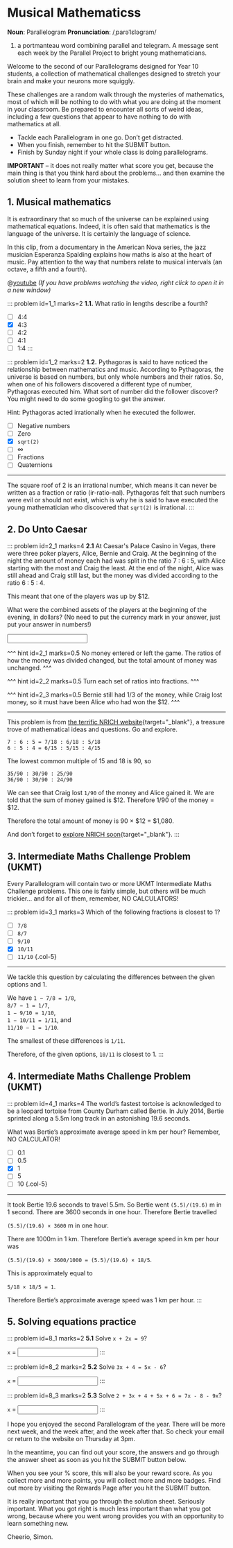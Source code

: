 # Musical Mathematicss

<div class="dictionary">

__Noun__: Parallelogram
__Pronunciation__: /ˌparəˈlɛləɡram/

1. a portmanteau word combining parallel and telegram. A message sent each
week by the Parallel Project to bright young mathematicians.

</div>

Welcome to the second of our Parallelograms designed for Year 10 students, a collection of mathematical challenges designed to stretch your brain and make your neurons more squiggly.  

These challenges are a random walk through the mysteries of mathematics, most of which will be nothing to do with what you are doing at the moment in your classroom. Be prepared to encounter all sorts of weird ideas, including a few questions that appear to have nothing to do with mathematics at all.

* Tackle each Parallelogram in one go. Don’t get distracted.
* When you finish, remember to hit the SUBMIT button.
*	Finish by Sunday night if your whole class is doing parallelograms.

__IMPORTANT__ – it does not really matter what score you get, because the main thing is that you think hard about the problems... and then examine the solution sheet to learn from your mistakes.


## 1. Musical mathematics

It is extraordinary that so much of the universe can be explained using mathematical equations. Indeed, it is often said that mathematics is the language of the universe. It is certainly the language of science.  

In this clip, from a documentary in the American Nova series, the jazz musician Esperanza Spalding explains how maths is also at the heart of music. Pay attention to the way that numbers relate to musical intervals (an octave, a fifth and a fourth).  

@[youtube](hkSs29ILAeE?start=827&end=1012&rel=0) _(If you have problems watching the video, right click to open it in a new window)_

::: problem id=1_1 marks=2
__1.1.__ What ratio in lengths describe a fourth?

* [ ] 4:4
* [x] 4:3
* [ ] 4:2
* [ ] 4:1
* [ ] 1:4
:::

::: problem id=1_2 marks=2
__1.2.__ Pythagoras is said to have noticed the relationship between mathematics and music. According to Pythagoras, the universe is based on numbers, but only whole numbers and their ratios. So, when one of his followers discovered a different type of number, Pythagoras executed him. What sort of number did the follower discover? You might need to do some googling to get the answer.

Hint: Pythagoras acted irrationally when he executed the follower.


* [ ] Negative numbers
* [ ] Zero
* [x] `sqrt(2)`
* [ ] ∞
* [ ] Fractions
* [ ] Quaternions

---

The square roof of 2 is an irrational number, which means it can never be written as a fraction or ratio (ir-ratio-nal). Pythagoras felt that such numbers were evil or should not exist, which is why he is said to have executed the young mathematician who discovered that `sqrt(2)` is irrational.
:::


## 2. Do Unto Caesar

::: problem id=2_1 marks=4
__2.1__ At Caesar's Palace Casino in Vegas, there were three poker players, Alice, Bernie and Craig. At the beginning of the night the amount of money each had was split in the ratio 7 : 6 : 5, with Alice starting with the most and Craig the least. At the end of the night, Alice was still ahead and Craig still last, but the money was divided according to the ratio 6 : 5 : 4.  

This meant that one of the players was up by $12.  

What were the combined assets of the players at the beginning of the evening, in dollars? (No need to put the currency mark in your answer, just put your answer in numbers!)

<input solution="1,080"/>

^^^ hint id=2_1 marks=0.5
No money entered or left the game. The ratios of how the money was divided changed, but the total amount of money was unchanged.
^^^

^^^ hint id=2_2 marks=0.5
Turn each set of ratios into fractions.
^^^

^^^ hint id=2_3 marks=0.5
Bernie still had 1/3 of the money, while Craig lost money, so it must have been Alice who had won the $12.
^^^

---

This problem is from [the terrific NRICH website](https://nrich.maths.org/){target="_blank"}, a treasure trove of mathematical ideas and questions. Go and explore.  

`7 : 6 : 5 = 7/18 : 6/18 : 5/18`  
`6 : 5 : 4 = 6/15 : 5/15 : 4/15`   

The lowest common multiple of 15 and 18 is 90, so  

`35/90 : 30/90 : 25/90`  
`36/90 : 30/90 : 24/90`  

We can see that Craig lost `1/90` of the money and Alice gained it. We are told that the sum of money gained is $12. Therefore 1/90 of the money = $12.  

Therefore the total amount of money is 90 × $12 = $1,080.  

And don’t forget to [explore NRICH soon](https://nrich.maths.org/){target="_blank"}.
:::


## 3.	Intermediate Maths Challenge Problem (UKMT)
<!--- (2016) Q2 --->

Every Parallelogram will contain two or more UKMT Intermediate Maths Challenge problems. This one is fairly simple, but others will be much trickier... and for all of them, remember, NO CALCULATORS!

::: problem id=3_1 marks=3
Which of the following fractions is closest to 1?

* [ ] `7/8`
* [ ] `8/7`
* [ ] `9/10`
* [x] `10/11`
* [ ] `11/10`
{.col-5}

---

We tackle this question by calculating the differences between the given options and 1.  

We have `1 − 7/8 = 1/8`,  
`8/7 − 1 = 1/7`,   
`1 − 9/10 = 1/10`,  
`1 − 10/11 = 1/11`, and  
`11/10 − 1 = 1/10`.  

The smallest of these differences is `1/11`.  

Therefore, of the given options, `10/11` is closest to 1.
:::


## 4.	Intermediate Maths Challenge Problem (UKMT)
<!--- (2016) Q9 --->

::: problem id=4_1 marks=4
The world’s fastest tortoise is acknowledged to be a leopard tortoise from County Durham called Bertie. In July 2014, Bertie sprinted along a 5.5m long track in an astonishing 19.6 seconds.  

What was Bertie’s approximate average speed in km per hour? Remember, NO CALCULATOR!

* [ ] 0.1
* [ ] 0.5
* [x] 1
* [ ] 5
* [ ] 10
{.col-5}

---
It took Bertie 19.6 seconds to travel 5.5m. So Bertie went `(5.5)/(19.6)` m in 1 second. There are 3600 seconds in one hour. Therefore Bertie travelled

`(5.5)/(19.6) × 3600` m in one hour.  

There are 1000m in 1 km. Therefore Bertie’s average speed in km per hour was  

`(5.5)/(19.6) × 3600/1000 = (5.5)/(19.6) × 18/5`.  

This is approximately equal to  

`5/18 × 18/5 = 1`.  

Therefore Bertie’s approximate average speed was 1 km per hour.
:::


## 5. Solving equations practice

::: problem id=8_1 marks=2
__5.1__ Solve `x + 2x = 9`?

`x` = <input solution="3"/>
:::

::: problem id=8_2 marks=2
__5.2__ Solve `3x + 4 = 5x - 6`?

`x` = <input solution="5"/>
:::

::: problem id=8_3 marks=2
__5.3__ Solve `2 + 3x + 4 + 5x + 6 = 7x - 8 - 9x`?

`x` = <input solution="-2"/>
:::


I hope you enjoyed the second Parallelogram of the year. There will be more next week, and the week after, and the week after that. So check your email or return to the website on Thursday at 3pm.

In the meantime, you can find out your score, the answers and go through the answer sheet as soon as you hit the SUBMIT button below.

When you see your % score, this will also be your reward score. As you collect more and more points, you will collect more and more badges. Find out more by visiting the Rewards Page after you hit the SUBMIT button.

It is really important that you go through the solution sheet. Seriously important. What you got right is much less important than what you got wrong, because where you went wrong provides you with an opportunity to learn something new.

Cheerio,
Simon.
